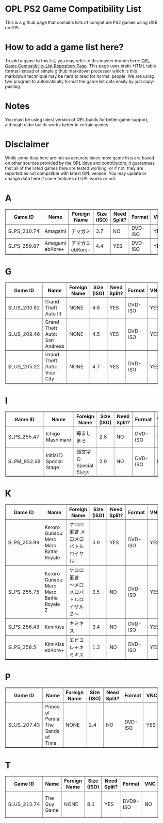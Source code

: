 <head>
<meta name="google-site-verification" content="dceJKn7DzJc5hxJWMd9wUrUlfwCYctdsrx4p9-SQwMg" />
</head>

# OPL PS2 Game Compatibility List
This is a github page that contains lists of compatible PS2 games using USB on OPL.

# How to add a game list here?
To add a game to this list, you may refer to this master branch here: <a href="https://github.com/ColtonSilvaonKnoxKontor/OPL-Game-Compatibility-List">OPL Game Compatibility List Repository Page</a>. This page uses static HTML table format instead of simple github markdown processor which is this markdown technique may be hard to read for normal people. We are using two program to automatically format the game list data easily by just copy-pasting.

# Notes
You must be using latest version of OPL builds for better game support, although older builds works better in certain games.

# Disclaimer
While some data here are not so accurate since most game lists are based on other sources provided by the OPL devs and contributors, it guarantees that all of the listed games here are tested working; or if not,
they are reported as not compatible with latest OPL version. You may update or change data here if some features of OPL works or not.

# A
<table border='1' cellpadding='5' cellspacing='0'>
<tr>
<th>Game ID</th> <th>Name</th> <th>Foreign Name</th> <th>Size (ISO)</th> <th>Need Split?</th> <th>Format</th>
<th>VNC</th> <th>IGR</th> <th>PADEMU</th> <th>GSM</th> <th>Compatible?</th> <th>Console</th> <th>Reporter</th>
<th>Notes</th>
</tr>
<tr>
<td>SLPS_210.74</td> <td>Amagami</td> <td>アマガミ</td> <td>3.7</td> <td>NO</td> <td>DVD-ISO</td> <td>YES</td>
<td>NO</td> <td>NO</td> <td>NO</td> <td>YES</td> <td>Any Model</td> <td>Colton Silva</td> <td>NONE</td>
</tr>
  
<tr>
<td>SLPS_259.87</td> <td>Amagami ebKore+</td> <td>アマガミebKore+</td> <td>4.4</td> <td>YES</td> <td>DVD-ISO</td>
<td>YES</td> <td>NO</td> <td>NO</td> <td>NO</td> <td>YES</td> <td>Any Model</td> <td>Colton Silva</td> <td>NONE</td>
</tr>
</table>


# G
<table border='1' cellpadding='5' cellspacing='0'>
<tr>
<th>Game ID</th> <th>Name</th> <th>Foreign Name</th> <th>Size (ISO)</th> <th>Need Split?</th> <th>Format</th>
<th>VNC</th> <th>IGR</th> <th>PADEMU</th> <th>GSM</th> <th>Compatible?</th> <th>Console</th> <th>Reporter</th> <th>Notes</th>
</tr>
  
<tr>
<td>SLUS_200.62</td> <td>Grand Theft Auto III</td> <td>NONE</td> <td>4.6</td> <td>YES</td> <td>DVD-ISO</td> <td>YES</td>
<td>UNTESTED</td> <td>UNTESTED</td> <td>UNTESTED</td> <td>YES</td> <td>Any Model</td> <td>Colton Silva</td> <td>None</td>
</tr>

<tr>
<td>SLUS_209.46</td> <td>Grand Theft Auto: San Andreas</td> <td>NONE</td> <td>4.5</td> <td>YES</td> <td>DVD-ISO</td>
<td>YES</td> <td>NO</td> <td>NO</td> <td>NO</td> <td>YES</td> <td>Any Model</td> <td>Colton Silva</td> <td>NONE</td>
</tr>
  
<tr>
<td>SLUS_205.22</td> <td>Grand Theft Auto: Vice City</td> <td>NONE</td> <td>4.7</td> <td>YES</td> <td>DVD-ISO</td>
<td>YES</td> <td>UNTESTED</td> <td>UNTESTED</td> <td>UNTESTED</td> <td>YES</td> <td>Any Model</td> <td>Colton Silva</td>
<td>NONE</td>
</tr>
</table>


# I
<table border='1' cellpadding='5' cellspacing='0'>
<tr>
<th>Game ID</th> <th>Name</th> <th>Foreign Name</th> <th>Size (ISO)</th> <th>Need Split?</th> <th>Format</th> <th>VNC</th>
<th>IGR</th> <th>PADEMU</th> <th>GSM</th> <th>Compatible?</th> <th>Console</th> <th>Reporter</th> <th>Notes</th>
</tr>

<tr>
<td>SLPS_255.47</td> <td>Ichigo Mashimaro</td> <td>苺ましまろ</td> <td>2.8</td> <td>NO</td> <td>DVD-ISO</td> <td>YES</td>
<td>YES</td> <td>UNTESTED</td> <td>YES</td> <td>YES</td> <td>Any Model</td> <td>Colton Silva</td>
<td>With some noticeable framedrops</td>
</tr>

<tr>
<td>SLPM_652.68</td> <td>Initial D Special Stage</td> <td>頭文字Ｄ Special Stage</td> <td>2.0</td> <td>NO</td> <td>DVD-ISO</td>
<td>NO</td> <td>NO</td> <td>NO</td> <td>NO</td> <td>YES</td> <td>SCPH-70005</td> <td>Colton Silva</td> <td>NONE</td>
</tr>

</table>


# K
<table border='1' cellpadding='5' cellspacing='0'>
<tr>
<th>Game ID</th> <th>Name</th> <th>Foreign Name</th> <th>Size (ISO)</th> <th>Need Split?</th> <th>Format</th> <th>VNC</th>
<th>IGR</th> <th>PADEMU</th> <th>GSM</th> <th>Compatible?</th> <th>Console</th> <th>Reporter</th> <th>Notes</th>
</tr>
  
<tr>
<td>SLPS_253.99</td> <td>Keroro Gunsou: Mero Mero Battle Royale</td> <td>ケロロ軍曹 メロメロバトルロイヤル</td> <td>3.9</td>
<td>YES</td> <td>DVD-ISO</td> <td>YES</td> <td>YES</td> <td>YES</td> <td>YES</td> <td>YES</td> <td>Any Model</td>
<td>Colton Silva</td> <td>None</td>
</tr>

<tr>
<td>SLPS_255.75</td> <td>Keroro Gunsou: Mero Mero Battle Royale Z</td> <td>ケロロ軍曹　～メロメロバトルロイヤルＺ～</td>
<td>3.5</td> <td>NO</td> <td>DVD-ISO</td> <td>YES</td> <td>YES</td> <td>UNTESTED</td> <td>YES</td> <td>YES</td>
<td>Any Model</td> <td>Colton Silva</td> <td>No problem whatsoever with framerate and videos</td>
</tr>

<tr>
<td>SLPS_256.43</td> <td>KimiKiss</td> <td>キミキス</td> <td>3.4</td> <td>NO</td> <td>DVD-ISO</td> <td>YES</td> <td>NO</td>
<td>NO</td> <td>NO</td> <td>YES</td> <td>Any Model</td> <td>Colton Silva</td> <td>NONE</td>
</tr>

  
<tr>
<td>SLPS_258.5</td> <td>KimiKiss ebKore+</td> <td>エビコレ＋キミキス</td> <td>1.3</td> <td>NO</td> <td>DVD-ISO</td>
<td>YES</td> <td>NO</td> <td>NO</td> <td>NO</td> <td>YES</td> <td>Any Model</td> <td>Colton Silva</td> <td>NONE</td>
</tr>
</table>

# P
<table border='1' cellpadding='5' cellspacing='0'>
<tr>
<th>Game ID</th> <th>Name</th> <th>Foreign Name</th> <th>Size (ISO)</th> <th>Need Split?</th> <th>Format</th>
<th>VNC</th> <th>IGR</th> <th>PADEMU</th> <th>GSM</th> <th>Compatible?</th> <th>Console</th> <th>Reporter</th> <th>Notes</th>
</tr>

<tr>
<td>SLUS_207.43</td> <td>Prince of Persia: The Sands of Time</td> <td>NONE</td> <td>2.4</td> <td>NO</td> <td>DVD-ISO</td>
<td>YES</td> <td>NO</td> <td>NO</td> <td>NO</td> <td>YES</td> <td>SCPH-70005</td> <td>Colton Silva</td>
<td>Intro and in-game movie slutters</td>
</tr>


</table>

# T
<table border='1' cellpadding='5' cellspacing='0'>
<tr>
<th>Game ID</th> <th>Name</th> <th>Foreign Name</th> <th>Size (ISO)</th> <th>Need Split?</th> <th>Format</th>
<th>VNC</th> <th>IGR</th> <th>PADEMU</th> <th>GSM</th> <th>Compatible?</th> <th>Console</th> <th>Reporter</th> <th>Notes</th>
</tr>
  
<tr> 
<td>SLUS_210.74</td> <td>The Guy Game</td> <td>NONE</td> <td>8.1</td> <td>YES</td> <td>DVD9-ISO</td> <td>NO</td> <td>NO</td> <td>NO</td> <td>NO</td> <td>NO</td> <td>Any Model</td> <td>Colton Silva</td> <td>Stuck at loading screen</td>
</tr>
</table>

